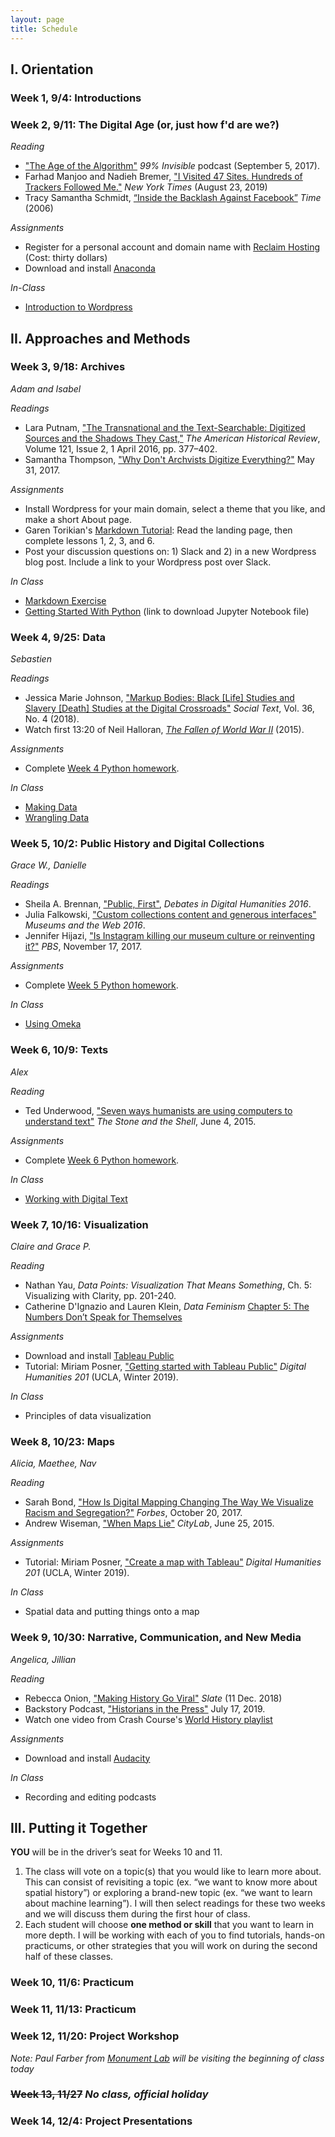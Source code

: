```yaml
---
layout: page
title: Schedule
---
```


## I. Orientation

### Week 1, 9/4: Introductions

### Week 2, 9/11: The Digital Age (or, just how f'd are we?)

_Reading_
- ["The Age of the Algorithm"](https://99percentinvisible.org/episode/the-age-of-the-algorithm/) *99% Invisible* podcast (September 5, 2017).
- Farhad Manjoo and Nadieh Bremer, ["I Visited 47 Sites. Hundreds
of Trackers Followed Me."](https://www.nytimes.com/interactive/2019/08/23/opinion/data-internet-privacy-tracking.html) *New York Times* (August 23, 2019)
- Tracy Samantha Schmidt, [“Inside the Backlash Against Facebook”](http://content.time.com/time/nation/article/0,8599,1532225,00.html) *Time* (2006)

_Assignments_
- Register for a personal account and domain name with [Reclaim Hosting](https://reclaimhosting.com/pricing/) (Cost: thirty dollars)
- Download and install [Anaconda](https://docs.anaconda.com/anaconda/install/)

_In-Class_
- [Introduction to Wordpress]({{site.baseurl}}/week-02/week-02-wordpress)

## II. Approaches and Methods

### Week 3, 9/18: Archives

*Adam and Isabel*

_Readings_
- Lara Putnam, ["The Transnational and the Text-Searchable: Digitized Sources and the Shadows They Cast,"](https://doi.org/10.1093/ahr/121.2.377) *The American Historical Review*, Volume 121, Issue 2, 1 April 2016, pp. 377–402.
- Samantha Thompson, ["Why Don't Archvists Digitize Everything?"](https://peelarchivesblog.com/2017/05/31/why-dont-archivists-digitize-everything/) May 31, 2017.

_Assignments_
- Install Wordpress for your main domain, select a theme that you like, and make a short About page. 
- Garen Torikian's [Markdown Tutorial](https://www.markdowntutorial.com/): Read the landing page, then complete lessons 1, 2, 3, and 6.
- Post your discussion questions on: 1) Slack and 2) in a new Wordpress blog post. Include a link to your Wordpress post over Slack. 

_In Class_ 
- [Markdown Exercise]({{site.baseurl}}/week-03/week-03-markdown)
- [Getting Started With Python]({{site.baseurl}}/week-03/week-03-getting-started-with-python.ipynb) (link to download Jupyter Notebook file)

### Week 4, 9/25: Data

*Sebastien*

_Readings_
- Jessica Marie Johnson, ["Markup Bodies: Black [Life] Studies and Slavery [Death] Studies at the Digital Crossroads"](https://doi.org/10.1215/01642472-7145658) *Social Text*, Vol. 36, No. 4 (2018).
- Watch first 13:20 of Neil Halloran, [*The Fallen of World War II*](http://www.fallen.io/ww2/) (2015).

_Assignments_
- Complete [Week 4 Python homework]({{site.baseurl}}/homework/week-04-homework).

_In Class_
- [Making Data]({{site.baseurl}}/week-04/week-04-making-data)
- [Wrangling Data]({{site.baseurl}}/week-04/week-04-data-wrangling.ipynb)
 
### Week 5, 10/2: Public History and Digital Collections

*Grace W., Danielle*

_Readings_
- Sheila A. Brennan, ["Public, First"](http://dhdebates.gc.cuny.edu/debates/text/83), *Debates in Digital Humanities 2016*.
- Julia Falkowski, ["Custom collections content and generous interfaces"](https://mw2016.museumsandtheweb.com/paper/custom-collections-content-and-generous-interfaces/) *Museums and the Web 2016*.
- Jennifer Hijazi, ["Is Instagram killing our museum culture or reinventing it?"](https://www.pbs.org/newshour/arts/is-instagram-killing-our-museum-culture-or-reinventing-it?) *PBS*, November 17, 2017.

_Assignments_
- Complete [Week 5 Python homework]({{site.baseurl}}/homework/week-05-homework).

_In Class_
- [Using Omeka]({{site.baseurl}}/week-05/week-05-omeka/)

### Week 6, 10/9: Texts

*Alex*

_Reading_
- Ted Underwood, ["Seven ways humanists are using computers to understand text"](https://tedunderwood.com/2015/06/04/seven-ways-humanists-are-using-computers-to-understand-text/) *The Stone and the Shell*, June 4, 2015.

_Assignments_
- Complete [Week 6 Python homework]({{site.baseurl}}/homework/week-06-homework).

_In Class_
- [Working with Digital Text]({{site.baseurl}}/week-06/week-06-texts)

### Week 7, 10/16: Visualization

*Claire and Grace P.*

_Reading_
- Nathan Yau, *Data Points: Visualization That Means Something*, Ch. 5: Visualizing with Clarity, pp. 201-240.
- Catherine D'Ignazio and Lauren Klein, *Data Feminism* [Chapter 5: The Numbers Don’t Speak for Themselves](https://bookbook.pubpub.org/pub/6ui5n4vo)

_Assignments_
- Download and install [Tableau Public](https://public.tableau.com/en-us/s/)
- Tutorial: Miriam Posner, ["Getting started with Tableau Public"](http://miriamposner.com/classes/dh201w19/tutorials-guides/data-visualization/getting-started-with-tableau-public/) *Digital Humanities 201* (UCLA, Winter 2019).

_In Class_
- Principles of data visualization 

### Week 8, 10/23: Maps 

*Alicia, Maethee, Nav*

_Reading_
- Sarah Bond, ["How Is Digital Mapping Changing The Way We Visualize Racism and Segregation?"](https://www.forbes.com/sites/drsarahbond/2017/10/20/how-is-digital-mapping-changing-the-way-we-visualize-racism-and-segregation/) *Forbes*, October 20, 2017.
- Andrew Wiseman, ["When Maps Lie"](https://www.citylab.com/design/2015/06/when-maps-lie/396761/) *CityLab*, June 25, 2015. 

_Assignments_
- Tutorial: Miriam Posner, ["Create a map with Tableau"](http://miriamposner.com/classes/dh201w19/tutorials-guides/mapping/create-a-map-with-tableau/) *Digital Humanities 201* (UCLA, Winter 2019).

_In Class_
- Spatial data and putting things onto a map

### Week 9, 10/30: Narrative, Communication, and New Media

*Angelica, Jillian*

_Reading_
- Rebecca Onion, ["Making History Go Viral"](https://slate.com/news-and-politics/2018/12/twitter-history-viral-threads-2018.html) *Slate* (11 Dec. 2018)
- Backstory Podcast, ["Historians in the Press"](https://www.backstoryradio.org/shows/historians-in-the-press/) July 17, 2019.
- Watch one video from Crash Course's [World History playlist](https://www.youtube.com/playlist?list=PLBDA2E52FB1EF80C9)

_Assignments_
- Download and install [Audacity](https://www.audacityteam.org/)

_In Class_
- Recording and editing podcasts

## III. Putting it Together

**YOU** will be in the driver’s seat for Weeks 10 and 11.
1. The class will vote on a topic(s) that you would like to learn more about. This can consist of revisiting a topic (ex. “we want to know more about spatial history”) or exploring a brand-new topic (ex. “we want to learn about machine learning”). I will then select readings for these two weeks and we will discuss them during the first hour of class.
2. Each student will choose **one method or skill** that you want to learn in more depth. I will be working with each of you to find tutorials, hands-on practicums, or other strategies that you will work on during the second half of these classes.

### Week 10, 11/6: Practicum

### Week 11, 11/13: Practicum

### Week 12, 11/20: Project Workshop
*Note: Paul Farber from [Monument Lab](https://monumentlab.com/) will be visiting the beginning of class today*

### ~~Week 13, 11/27~~ *No class, official holiday*

### Week 14, 12/4: Project Presentations